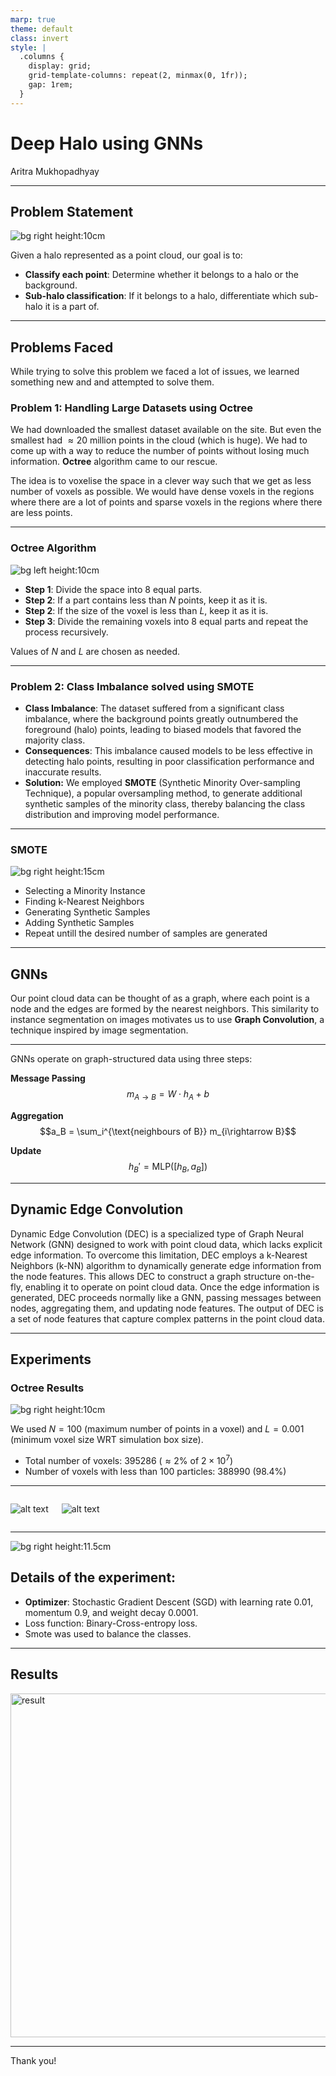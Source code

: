 ```yaml
---
marp: true
theme: default
class: invert
style: |
  .columns {
    display: grid;
    grid-template-columns: repeat(2, minmax(0, 1fr));
    gap: 1rem;
  }
---
```


# Deep Halo using GNNs

Aritra Mukhopadhyay

---

## Problem Statement

![bg right height:10cm](latex/images/g2.png)


Given a halo represented as a point cloud, our goal is to:

* **Classify each point**: Determine whether it belongs to a halo or the background.
* **Sub-halo classification**: If it belongs to a halo, differentiate which sub-halo it is a part of.

---

## Problems Faced

While trying to solve this problem we faced a lot of issues, we learned something new and and attempted to solve them.

### Problem 1: Handling Large Datasets using Octree

We had downloaded the smallest dataset available on the site. But even the smallest had $\approx20$ million points in the cloud (which is huge). We had to come up with a way to reduce the number of points without losing much information. **Octree** algorithm came to our rescue.

The idea is to voxelise the space in a clever way such that we get as less number of voxels as possible. We would have dense voxels in the regions where there are a lot of points and sparse voxels in the regions where there are less points.

---

### Octree Algorithm

![bg left height:10cm](latex/images/octree.png)

<!-- First we decide upon two hyperparameters; $N$ and $L$. $N$ is the maximum number of points that can be present in a voxel and $L$ is minimum voxel size to be followed even if there are more than $N$ points in a voxel. -->

* **Step 1**: Divide the space into 8 equal parts.
* **Step 2**: If a part contains less than $N$ points, keep it as it is.
* **Step 2**: If the size of the voxel is less than $L$, keep it as it is.
* **Step 3**: Divide the remaining voxels into 8 equal parts and repeat the process recursively.

Values of $N$ and $L$ are chosen as needed.

---

### Problem 2: Class Imbalance solved using SMOTE

* **Class Imbalance**: The dataset suffered from a significant class imbalance, where the background points greatly outnumbered the foreground (halo) points, leading to biased models that favored the majority class.
* **Consequences**: This imbalance caused models to be less effective in detecting halo points, resulting in poor classification performance and inaccurate results.
* **Solution:** We employed **SMOTE** (Synthetic Minority Over-sampling Technique), a popular oversampling method, to generate additional synthetic samples of the minority class, thereby balancing the class distribution and improving model performance.


---

### SMOTE

![bg right height:15cm](latex/images/smote_img.png)

* Selecting a Minority Instance
* Finding k-Nearest Neighbors
* Generating Synthetic Samples
* Adding Synthetic Samples
* Repeat untill the desired number of samples are generated

---

## GNNs

Our point cloud data can be thought of as a graph, where each point is a node and the edges are formed by the nearest neighbors. This similarity to instance segmentation on images motivates us to use **Graph Convolution**, a technique inspired by image segmentation.

---

GNNs operate on graph-structured data using three steps:

**Message Passing**
$$m_{A\rightarrow B} = W \cdot h_A + b$$

**Aggregation**
$$a_B = \sum_i^{\text{neighbours of B}} m_{i\rightarrow B}$$

**Update**
$$h_B' = \mathrm{MLP}([h_B, a_B])$$

---

## Dynamic Edge Convolution

Dynamic Edge Convolution (DEC) is a specialized type of Graph Neural Network (GNN) designed to work with point cloud data, which lacks explicit edge information. To overcome this limitation, DEC employs a k-Nearest Neighbors (k-NN) algorithm to dynamically generate edge information from the node features. This allows DEC to construct a graph structure on-the-fly, enabling it to operate on point cloud data. Once the edge information is generated, DEC proceeds normally like a GNN, passing messages between nodes, aggregating them, and updating node features. The output of DEC is a set of node features that capture complex patterns in the point cloud data.

---

## Experiments

### Octree Results

![bg right height:10cm](g1.jpg)

We used $N = 100$ (maximum number of points in a voxel) and $L = 0.001$ (minimum voxel size WRT simulation box size).

* Total number of voxels: 395286 ($\approx2\%$ of $2\times10^7$)
* Number of voxels with less than 100 particles: 388990 (98.4\%)

---

<!-- ![bg left height:15cm](latex/images/network.png)
![bg height:15cm](latex/images/network.png) -->

<div class="columns">
<div>

![alt text](latex/images/network.png)

</div>
<div>

![alt text](image.png)

</div>
</div>

---

![bg right height:11.5cm](loss.jpg)

## Details of the experiment:

* **Optimizer**: Stochastic Gradient Descent (SGD) with learning rate 0.01, momentum 0.9, and weight decay 0.0001.
* Loss function: Binary-Cross-entropy loss.
* Smote was used to balance the classes.

---

## Results

<!-- ![height:11.5cm](latex/images/result.png) -->

<!-- center the image and preserve aspect ratio -->

<img src="latex/images/result.png" alt="result" style="height:550px; width:auto; display:block; margin:auto;">

---

Thank you!